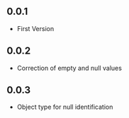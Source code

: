 ## 0.0.1

* First Version

## 0.0.2

* Correction of empty and null values

## 0.0.3 

* Object type for null identification